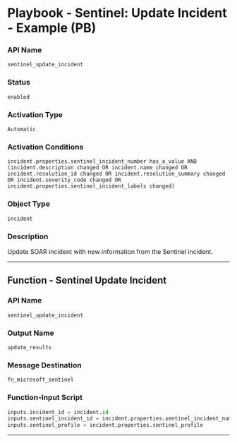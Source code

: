 <!--
    DO NOT MANUALLY EDIT THIS FILE
    THIS FILE IS AUTOMATICALLY GENERATED WITH resilient-sdk codegen
    Generated with resilient-sdk v51.0.1.0.695
-->

# Playbook - Sentinel: Update Incident - Example (PB)

### API Name
`sentinel_update_incident`

### Status
`enabled`

### Activation Type
`Automatic`

### Activation Conditions
`incident.properties.sentinel_incident_number has_a_value AND (incident.description changed OR incident.name changed OR incident.resolution_id changed OR incident.resolution_summary changed OR incident.severity_code changed OR incident.properties.sentinel_incident_labels changed)`

### Object Type
`incident`

### Description
Update SOAR incident with new information from the Sentinel incident.


---
## Function - Sentinel Update Incident

### API Name
`sentinel_update_incident`

### Output Name
`update_results`

### Message Destination
`fn_microsoft_sentinel`

### Function-Input Script
```python
inputs.incident_id = incident.id
inputs.sentinel_incident_id = incident.properties.sentinel_incident_number
inputs.sentinel_profile = incident.properties.sentinel_profile
```

---


